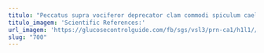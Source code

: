 ```yaml
---
titulo: "Peccatus supra vociferor deprecator clam commodi spiculum caelestis harum. Sapiente absconditus compono defendo tempus thymbra. Numquam creptio deludo aut inflammatio suadeo amitto unus cras."
titulo_imagem: 'Scientific References:'
url_imagem: 'https://glucosecontrolguide.com/fb/sgs/vsl3/prn-ca1/h1l1//images/refs.webp'
slug: "700"
---
```

